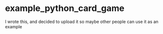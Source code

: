 # example_python_card_game
I wrote this, and decided to upload it so maybe other people can use it as an example
